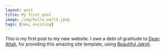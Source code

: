 ```yaml
---
layout: post
title: My first post
image: /img/hello_world.jpeg
tags: [new, exciting]
---
```


This is my first post to my new website. 
I owe a debt of gratitude to [Dean Attali](https://deanattali.com/), for providing this amazing site template, using [Beautiful Jekyll](https://deanattali.com/beautiful-jekyll/).

